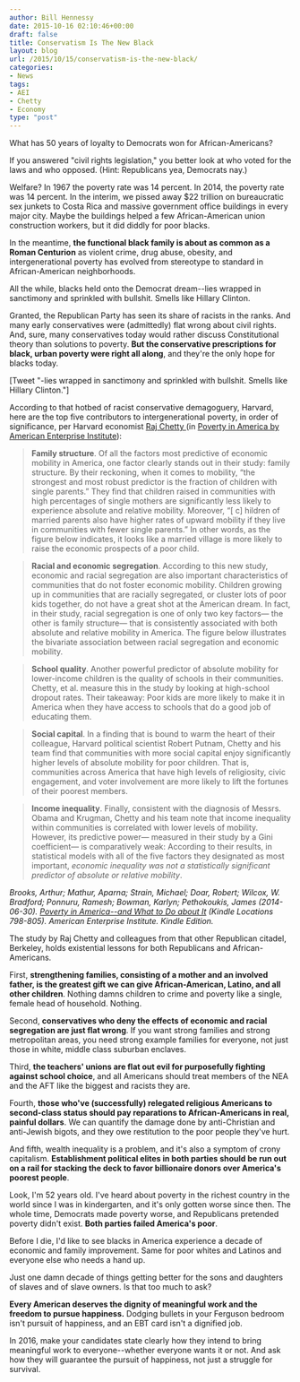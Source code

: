 ```yaml
---
author: Bill Hennessy
date: 2015-10-16 02:10:46+00:00
draft: false
title: Conservatism Is The New Black
layout: blog
url: /2015/10/15/conservatism-is-the-new-black/
categories:
- News
tags:
- AEI
- Chetty
- Economy
type: "post"
---
```


What has 50 years of loyalty to Democrats won for African-Americans?

If you answered "civil rights legislation," you better look at who voted for the laws and who opposed. (Hint: Republicans yea, Democrats nay.)

Welfare? In 1967 the poverty rate was 14 percent. In 2014, the poverty rate was 14 percent. In the interim, we pissed away $22 trillion on bureaucratic sex junkets to Costa Rica and massive government office buildings in every major city. Maybe the buildings helped a few African-American union construction workers, but it did diddly for poor blacks.

In the meantime, **the functional black family is about as common as a Roman Centurion** as violent crime, drug abuse, obesity, and intergenerational poverty has evolved from stereotype to standard in African-American neighborhoods.

All the while, blacks held onto the Democrat dream--lies wrapped in sanctimony and sprinkled with bullshit. Smells like Hillary Clinton.

Granted, the Republican Party has seen its share of racists in the ranks. And many early conservatives were (admittedly) flat wrong about civil rights. And, sure, many conservatives today would rather discuss Constitutional theory than solutions to poverty. **But the conservative prescriptions for black, urban poverty were right all along**, and they're the only hope for blacks today.

[Tweet "-lies wrapped in sanctimony and sprinkled with bullshit. Smells like Hillary Clinton."]

According to that hotbed of racist conservative demagoguery, Harvard, here are the top five contributors to intergenerational poverty, in order of significance, per Harvard economist [Raj Chetty ](https://www.rajchetty.com/chettyfiles/mobility_geo.pdf)(in [Poverty in America by American Enterprise Institute](https://amzn.to/1Pwg0Ef)):



> **Family structure**. Of all the factors most predictive of economic mobility in America, one factor clearly stands out in their study: family structure. By their reckoning, when it comes to mobility, “the strongest and most robust predictor is the fraction of children with single parents.” They find that children raised in communities with high percentages of single mothers are significantly less likely to experience absolute and relative mobility. Moreover, “[ c] hildren of married parents also have higher rates of upward mobility if they live in communities with fewer single parents.” In other words, as the figure below indicates, it looks like a married village is more likely to raise the economic prospects of a poor child.





> **Racial and economic segregation**. According to this new study, economic and racial segregation are also important characteristics of communities that do not foster economic mobility. Children growing up in communities that are racially segregated, or cluster lots of poor kids together, do not have a great shot at the American dream. In fact, in their study, racial segregation is one of only two key factors— the other is family structure— that is consistently associated with both absolute and relative mobility in America. The figure below illustrates the bivariate association between racial segregation and economic mobility.





> **School quality**. Another powerful predictor of absolute mobility for lower-income children is the quality of schools in their communities. Chetty, et al. measure this in the study by looking at high-school dropout rates. Their takeaway: Poor kids are more likely to make it in America when they have access to schools that do a good job of educating them.





> **Social capital**. In a finding that is bound to warm the heart of their colleague, Harvard political scientist Robert Putnam, Chetty and his team find that communities with more social capital enjoy significantly higher levels of absolute mobility for poor children. That is, communities across America that have high levels of religiosity, civic engagement, and voter involvement are more likely to lift the fortunes of their poorest members.





> **Income inequality**. Finally, consistent with the diagnosis of Messrs. Obama and Krugman, Chetty and his team note that income inequality within communities is correlated with lower levels of mobility. However, its predictive power— measured in their study by a Gini coefficient— is comparatively weak: According to their results, in statistical models with all of the five factors they designated as most important, _economic inequality was not a statistically significant predictor of absolute or relative mobility_.



_Brooks, Arthur; Mathur, Aparna; Strain, Michael; Doar, Robert; Wilcox, W. Bradford; Ponnuru, Ramesh; Bowman, Karlyn; Pethokoukis, James (2014-06-30). [Poverty in America--and What to Do about It](https://amzn.to/1Pwg0Ef) (Kindle Locations 798-805). American Enterprise Institute. Kindle Edition._

The study by Raj Chetty and colleagues from that other Republican citadel, Berkeley, holds existential lessons for both Republicans and African-Americans.

First, **strengthening families, consisting of a mother and an involved father, is the greatest gift we can give African-American, Latino, and all other children**. Nothing damns children to crime and poverty like a single, female head of household. Nothing.

Second, **conservatives who deny the effects of economic and racial segregation are just flat wrong**. If you want strong families and strong metropolitan areas, you need strong example families for everyone, not just those in white, middle class suburban enclaves.

Third, **the teachers' unions are flat out evil for purposefully fighting against school choice**, and all Americans should treat members of the NEA and the AFT like the biggest and racists they are.

Fourth, **those who've (successfully) relegated religious Americans to second-class status should pay reparations to African-Americans in real, painful dollars**. We can quantify the damage done by anti-Christian and anti-Jewish bigots, and they owe restitution to the poor people they've hurt.

And fifth, wealth inequality is a problem, and it's also a symptom of crony capitalism. **Establishment political elites in both parties should be run out on a rail for stacking the deck to favor billionaire donors over America's poorest people**.

Look, I'm 52 years old. I've heard about poverty in the richest country in the world since I was in kindergarten, and it's only gotten worse since then. The whole time, Democrats made poverty worse, and Republicans pretended poverty didn't exist. **Both parties failed America's poor**.

Before I die, I'd like to see blacks in America experience a decade of economic and family improvement. Same for poor whites and Latinos and everyone else who needs a hand up.

Just one damn decade of things getting better for the sons and daughters of slaves and of slave owners. Is that too much to ask?

**Every American deserves the dignity of meaningful work and the freedom to pursue happiness.** Dodging bullets in your Ferguson bedroom isn't pursuit of happiness, and an EBT card isn't a dignified job.

In 2016, make your candidates state clearly how they intend to bring meaningful work to everyone--whether everyone wants it or not. And ask how they will guarantee the pursuit of happiness, not just a struggle for survival.

